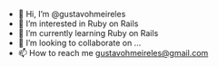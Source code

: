 - 👋 Hi, I’m @gustavohmeireles
- 👀 I’m interested in Ruby on Rails
- 🌱 I’m currently learning Ruby on Rails
- 💞️ I’m looking to collaborate on ...
- 📫 How to reach me gustavohmeireles@gmail.com

<!---
gustavohmeireles/gustavohmeireles is a ✨ special ✨ repository because its `README.md` (this file) appears on your GitHub profile.
You can click the Preview link to take a look at your changes.
--->
